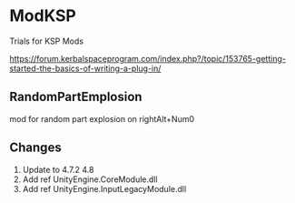 # ModKSP
Trials for KSP Mods

https://forum.kerbalspaceprogram.com/index.php?/topic/153765-getting-started-the-basics-of-writing-a-plug-in/

## RandomPartEmplosion

mod for random part explosion on rightAlt+Num0
## Changes
1. Update to 4.7.2 4.8
2. Add ref UnityEngine.CoreModule.dll
3. Add ref UnityEngine.InputLegacyModule.dll

